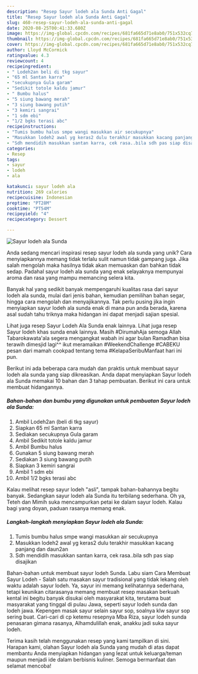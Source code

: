 ```yaml
---
description: "Resep Sayur lodeh ala Sunda Anti Gagal"
title: "Resep Sayur lodeh ala Sunda Anti Gagal"
slug: 460-resep-sayur-lodeh-ala-sunda-anti-gagal
date: 2020-08-25T00:41:33.680Z
image: https://img-global.cpcdn.com/recipes/681fa665d71e8ab0/751x532cq70/sayur-lodeh-ala-sunda-foto-resep-utama.jpg
thumbnail: https://img-global.cpcdn.com/recipes/681fa665d71e8ab0/751x532cq70/sayur-lodeh-ala-sunda-foto-resep-utama.jpg
cover: https://img-global.cpcdn.com/recipes/681fa665d71e8ab0/751x532cq70/sayur-lodeh-ala-sunda-foto-resep-utama.jpg
author: Lloyd McCormick
ratingvalue: 4.3
reviewcount: 4
recipeingredient:
- " Lodeh2an beli di tkg sayur"
- "65 ml Santan karra"
- "secukupnya Gula garam"
- "Sedikit totole kaldu jamur"
- " Bumbu halus"
- "5 siung bawang merah"
- "3 siung bawang putih"
- "3 kemiri sangrai"
- "1 sdm ebi"
- "1/2 bgks terasi abc"
recipeinstructions:
- "Tumis bumbu halus smpe wangi masukkan air secukupnya"
- "Masukkan lodeh2 awal yg keras2 dulu terakhir masukkan kacang panjang dan daun2an"
- "Sdh mendidih masukkan santan karra, cek rasa..bila sdh pas siap disajikan"
categories:
- Resep
tags:
- sayur
- lodeh
- ala

katakunci: sayur lodeh ala 
nutrition: 269 calories
recipecuisine: Indonesian
preptime: "PT28M"
cooktime: "PT54M"
recipeyield: "4"
recipecategory: Dessert

---
```



![Sayur lodeh ala Sunda](https://img-global.cpcdn.com/recipes/681fa665d71e8ab0/751x532cq70/sayur-lodeh-ala-sunda-foto-resep-utama.jpg)

Anda sedang mencari inspirasi resep sayur lodeh ala sunda yang unik? Cara menyiapkannya memang tidak terlalu sulit namun tidak gampang juga. Jika salah mengolah maka hasilnya tidak akan memuaskan dan bahkan tidak sedap. Padahal sayur lodeh ala sunda yang enak selayaknya mempunyai aroma dan rasa yang mampu memancing selera kita.

Banyak hal yang sedikit banyak mempengaruhi kualitas rasa dari sayur lodeh ala sunda, mulai dari jenis bahan, kemudian pemilihan bahan segar, hingga cara mengolah dan menyajikannya. Tak perlu pusing jika ingin menyiapkan sayur lodeh ala sunda enak di mana pun anda berada, karena asal sudah tahu triknya maka hidangan ini dapat menjadi sajian spesial.

Lihat juga resep Sayur Lodeh Ala Sunda enak lainnya. Lihat juga resep Sayur lodeh khas sunda enak lainnya. Masih #DirumahAja semoga Allah Tabarokawata&#39;ala segera mengangkat wabah ini agar bulan Ramadhan bisa terawih dimesjid lagi^^ ikut meramaikan #WeekendChallenge #CABEKU pesan dari mamah cookpad tentang tema #KelapaSeribuManfaat hari ini pun.


Berikut ini ada beberapa cara mudah dan praktis untuk membuat sayur lodeh ala sunda yang siap dikreasikan. Anda dapat menyiapkan Sayur lodeh ala Sunda memakai 10 bahan dan 3 tahap pembuatan. Berikut ini cara untuk membuat hidangannya.

<!--inarticleads1-->

##### Bahan-bahan dan bumbu yang digunakan untuk pembuatan Sayur lodeh ala Sunda:

1. Ambil  Lodeh2an (beli di tkg sayur)
1. Siapkan 65 ml Santan karra
1. Sediakan secukupnya Gula garam
1. Ambil Sedikit totole kaldu jamur
1. Ambil  Bumbu halus
1. Gunakan 5 siung bawang merah
1. Sediakan 3 siung bawang putih
1. Siapkan 3 kemiri sangrai
1. Ambil 1 sdm ebi
1. Ambil 1/2 bgks terasi abc


Kalau melihat resep sayur lodeh &#34;asli&#34;, tampak bahan-bahannya begitu banyak. Sedangkan sayur lodeh ala Sunda itu terbilang sederhana. Oh ya, Teteh dan Mimih suka mencampurkan petai ke dalam sayur lodeh. Kalau bagi yang doyan, paduan rasanya memang enak. 

<!--inarticleads2-->

##### Langkah-langkah menyiapkan Sayur lodeh ala Sunda:

1. Tumis bumbu halus smpe wangi masukkan air secukupnya
1. Masukkan lodeh2 awal yg keras2 dulu terakhir masukkan kacang panjang dan daun2an
1. Sdh mendidih masukkan santan karra, cek rasa..bila sdh pas siap disajikan


Bahan-bahan untuk membuat sayur lodeh Sunda. Labu siam Cara Membuat Sayur Lodeh - Salah satu masakan sayur tradisional yang tidak lekang oleh waktu adalah sayur lodeh. Ya, sayur ini memang kelihatannya sederhana, tetapi keunikan citarasanya memang membuat resep masakan berkuah kental ini begitu banyak disukai oleh masyarakat kita, terutama buat masyarakat yang tinggal di pulau Jawa, seperti sayur lodeh sunda dan lodeh jawa. Kepengen masak sayur selain sayur sop, soalnya klw sayur sop sering buat. Cari-cari di cp ketemu resepnya Mba Riza, sayur lodeh sunda penasaran gimana rasanya, Alhamdulillah enak, anakku jadi suka sayur lodeh. 

Terima kasih telah menggunakan resep yang kami tampilkan di sini. Harapan kami, olahan Sayur lodeh ala Sunda yang mudah di atas dapat membantu Anda menyiapkan hidangan yang lezat untuk keluarga/teman maupun menjadi ide dalam berbisnis kuliner. Semoga bermanfaat dan selamat mencoba!
